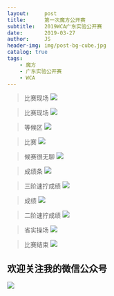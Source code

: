 ```yaml
---
layout:     post
title:      第一次魔方公开赛
subtitle:   2019WCA广东实验公开赛
date:       2019-03-27
author:     JS
header-img: img/post-bg-cube.jpg
catalog: true
tags:
    - 魔方
    - 广东实验公开赛
    - WCA
---
```

> 比赛现场
![](https://pic.downk.cc/item/5e6771f198271cb2b8b8cbc7.jpg)

>比赛现场
![](https://pic.downk.cc/item/5e6771f198271cb2b8b8cbbd.jpg)

>等候区
![](https://pic.downk.cc/item/5e6771f198271cb2b8b8cbb4.jpg)

>比赛
![](https://pic.downk.cc/item/5e6771f098271cb2b8b8cb26.jpg)

>候赛很无聊
![](https://pic.downk.cc/item/5e67730f98271cb2b8b94e90.jpg)

>成绩条
![](https://pic.downk.cc/item/5e6771f098271cb2b8b8cae0.jpg)

>三阶速拧成绩
![](https://pic.downk.cc/item/5e67a27298271cb2b8ce5f07.jpg)

>成绩
![](https://pic.downk.cc/item/5e67730f98271cb2b8b94ea5.jpg)


>二阶速拧成绩
![](https://pic.downk.cc/item/5e67a27298271cb2b8ce5f01.jpg)


>省实操场
![](https://pic.downk.cc/item/5e67730f98271cb2b8b94e9e.jpg)

>比赛结束
![](https://pic.downk.cc/item/5e676eaa98271cb2b8b7056f.jpg)

## 欢迎关注我的微信公众号
![](https://pic.downk.cc/item/5e50fa03bb8bdc23de243296.jpg)